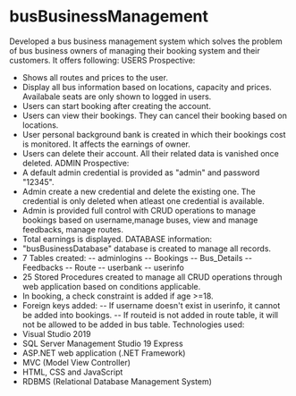 # busBusinessManagement
 Developed a bus business management system which solves the problem of  bus business owners of managing their booking system and their customers. It offers following:  USERS Prospective: 
+ Shows all routes and prices to the user.
+ Display all bus information based on locations, capacity and prices. Availabale seats are only shown to logged in users.
+ Users can start booking after creating the account.
+ Users can view their bookings. They can cancel their booking based on locations.
+ User personal background bank is created in which their bookings cost is monitored. It affects the earnings of owner.
+ Users can delete their account. All their related data is vanished once deleted.
ADMIN Prospective:
+ A default admin credential is provided as "admin" and password "12345".
+ Admin create a new credential and delete the existing one. The credential is only deleted when atleast one credential is available.
+ Admin is provided full control with CRUD operations to manage bookings based on username,manage buses, view and manage feedbacks, manage routes.
+ Total earnings is displayed.
DATABASE information:
+ "busBusinessDatabase" database is created to manage all records.
+  7 Tables created:
       -- adminlogins
       -- Bookings
       -- Bus_Details
       -- Feedbacks
       -- Route
       -- userbank
       -- userinfo
+ 25 Stored Procedures created to manage all CRUD operations through web application based on conditions applicable.
+ In booking, a check constraint is added if age >=18.
+ Foreign keys added:
           -- If username doesn't exist in userinfo, it cannot be added into bookings.
           -- If routeid is not added in route table, it will not be allowed to be added in bus table.
Technologies used:
+ Visual Studio 2019
+ SQL Server Management Studio 19 Express
+ ASP.NET web application (.NET Framework)
+ MVC (Model View Controller)
+ HTML, CSS and JavaScript
+ RDBMS (Relational Database Management System)
